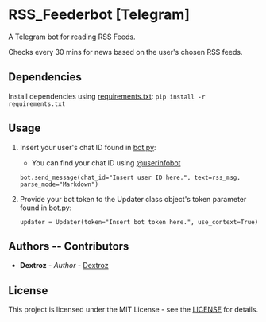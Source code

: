# RSS_Feederbot [Telegram]

A Telegram bot for reading RSS Feeds.

Checks every 30 mins for news based on the user's chosen RSS feeds.

## Dependencies

Install dependencies using [requirements.txt](requirements.txt): `pip install -r requirements.txt`

## Usage

1. Insert your user's chat ID found in [bot.py](bot.py):

    - You can find your chat ID using [@userinfobot](https://telegram.me/userinfobot)

    ```
    bot.send_message(chat_id="Insert user ID here.", text=rss_msg, parse_mode="Markdown")
    ```

2. Provide your bot token to the Updater class object's token parameter found in [bot.py](bot.py):

    ```
    updater = Updater(token="Insert bot token here.", use_context=True)
    ```

## Authors -- Contributors

* **Dextroz** - *Author* - [Dextroz](https://github.com/Dextroz)

## License
This project is licensed under the MIT License - see the [LICENSE](LICENSE) for details.